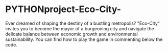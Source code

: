 # PYTHONproject-Eco-City-
Ever dreamed of shaping the destiny of a bustling metropolis? "Eco-City" invites you to become the mayor of a burgeoning city and navigate the delicate balance between economic growth and environmental sustainability. You can find how to play the game in commenting below the code.
